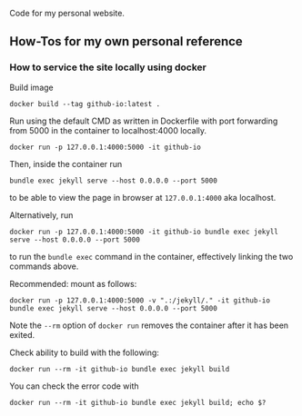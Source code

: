 Code for my personal website.

## How-Tos for my own personal reference

### How to service the site locally using docker

Build image
```
docker build --tag github-io:latest .
```

Run using the default CMD as written in Dockerfile with port forwarding from 5000 in the container to localhost:4000 locally.
```
docker run -p 127.0.0.1:4000:5000 -it github-io
```

Then, inside the container run
```
bundle exec jekyll serve --host 0.0.0.0 --port 5000
```
to be able to view the page in browser at `127.0.0.1:4000` aka localhost.

Alternatively, run
```
docker run -p 127.0.0.1:4000:5000 -it github-io bundle exec jekyll serve --host 0.0.0.0 --port 5000
```
to run the `bundle exec` command in the container, effectively linking the two commands above.

Recommended: mount as follows:

```
docker run -p 127.0.0.1:4000:5000 -v ".:/jekyll/." -it github-io bundle exec jekyll serve --host 0.0.0.0 --port 5000
```

Note the `--rm` option of `docker run` removes the container after it has been exited.

Check ability to build with the following:
```
docker run --rm -it github-io bundle exec jekyll build
```

You can check the error code with
```
docker run --rm -it github-io bundle exec jekyll build; echo $?
```
